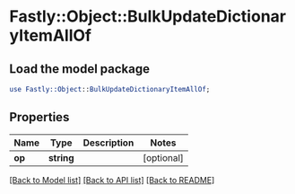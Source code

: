 # Fastly::Object::BulkUpdateDictionaryItemAllOf

## Load the model package
```perl
use Fastly::Object::BulkUpdateDictionaryItemAllOf;
```

## Properties
Name | Type | Description | Notes
------------ | ------------- | ------------- | -------------
**op** | **string** |  | [optional] 

[[Back to Model list]](../README.md#documentation-for-models) [[Back to API list]](../README.md#documentation-for-api-endpoints) [[Back to README]](../README.md)


